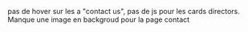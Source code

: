 pas de hover sur les a "contact us", pas de js pour les cards directors.
Manque une image en backgroud pour la page contact